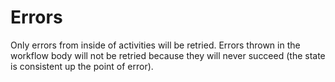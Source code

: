 # Errors

Only errors from inside of activities will be retried. Errors thrown in the workflow body will not be retried because they will never succeed (the state is consistent up the point of error).

